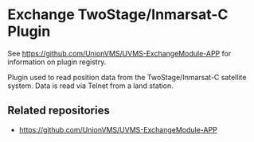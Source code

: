 # Exchange TwoStage/Inmarsat-C Plugin

See https://github.com/UnionVMS/UVMS-ExchangeModule-APP for information on plugin registry.

Plugin used to read position data from the TwoStage/Inmarsat-C satellite system. Data is read via Telnet from a land station.

## Related repositories
* https://github.com/UnionVMS/UVMS-ExchangeModule-APP